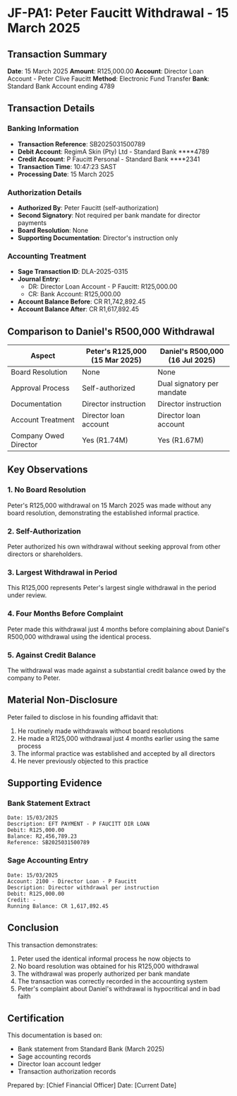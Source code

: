 # JF-PA1: Peter Faucitt Withdrawal - 15 March 2025

## Transaction Summary

**Date**: 15 March 2025
**Amount**: R125,000.00
**Account**: Director Loan Account - Peter Clive Faucitt
**Method**: Electronic Fund Transfer
**Bank**: Standard Bank Account ending 4789

## Transaction Details

### Banking Information
- **Transaction Reference**: SB2025031500789
- **Debit Account**: RegimA Skin (Pty) Ltd - Standard Bank ****4789
- **Credit Account**: P Faucitt Personal - Standard Bank ****2341
- **Transaction Time**: 10:47:23 SAST
- **Processing Date**: 15 March 2025

### Authorization Details
- **Authorized By**: Peter Faucitt (self-authorization)
- **Second Signatory**: Not required per bank mandate for director payments
- **Board Resolution**: None
- **Supporting Documentation**: Director's instruction only

### Accounting Treatment
- **Sage Transaction ID**: DLA-2025-0315
- **Journal Entry**:
  - DR: Director Loan Account - P Faucitt: R125,000.00
  - CR: Bank Account: R125,000.00
- **Account Balance Before**: CR R1,742,892.45
- **Account Balance After**: CR R1,617,892.45

## Comparison to Daniel's R500,000 Withdrawal

| Aspect | Peter's R125,000 (15 Mar 2025) | Daniel's R500,000 (16 Jul 2025) |
|--------|--------------------------------|----------------------------------|
| Board Resolution | None | None |
| Approval Process | Self-authorized | Dual signatory per mandate |
| Documentation | Director instruction | Director instruction |
| Account Treatment | Director loan account | Director loan account |
| Company Owed Director | Yes (R1.74M) | Yes (R1.67M) |

## Key Observations

### 1. No Board Resolution
Peter's R125,000 withdrawal on 15 March 2025 was made without any board resolution, demonstrating the established informal practice.

### 2. Self-Authorization
Peter authorized his own withdrawal without seeking approval from other directors or shareholders.

### 3. Largest Withdrawal in Period
This R125,000 represents Peter's largest single withdrawal in the period under review.

### 4. Four Months Before Complaint
Peter made this withdrawal just 4 months before complaining about Daniel's R500,000 withdrawal using the identical process.

### 5. Against Credit Balance
The withdrawal was made against a substantial credit balance owed by the company to Peter.

## Material Non-Disclosure

Peter failed to disclose in his founding affidavit that:
1. He routinely made withdrawals without board resolutions
2. He made a R125,000 withdrawal just 4 months earlier using the same process
3. The informal practice was established and accepted by all directors
4. He never previously objected to this practice

## Supporting Evidence

### Bank Statement Extract
```
Date: 15/03/2025
Description: EFT PAYMENT - P FAUCITT DIR LOAN
Debit: R125,000.00
Balance: R2,456,789.23
Reference: SB2025031500789
```

### Sage Accounting Entry
```
Date: 15/03/2025
Account: 2100 - Director Loan - P Faucitt
Description: Director withdrawal per instruction
Debit: R125,000.00
Credit: -
Running Balance: CR 1,617,892.45
```

## Conclusion

This transaction demonstrates:
1. Peter used the identical informal process he now objects to
2. No board resolution was obtained for his R125,000 withdrawal
3. The withdrawal was properly authorized per bank mandate
4. The transaction was correctly recorded in the accounting system
5. Peter's complaint about Daniel's withdrawal is hypocritical and in bad faith

## Certification

This documentation is based on:
- Bank statement from Standard Bank (March 2025)
- Sage accounting records
- Director loan account ledger
- Transaction authorization records

Prepared by: [Chief Financial Officer]
Date: [Current Date]